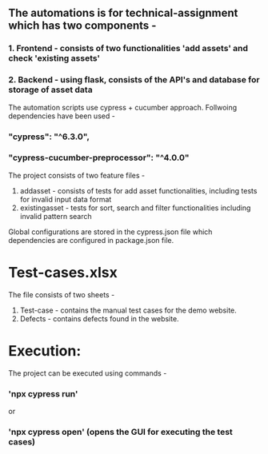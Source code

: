 ## The automations is for technical-assignment which has two components -
### 1. Frontend - consists of two functionalities 'add assets' and check 'existing assets' 
### 2. Backend - using flask, consists of the API's and database for storage of asset data

The automation scripts use cypress + cucumber approach. Follwoing dependencies have been used -
### "cypress": "^6.3.0",
### "cypress-cucumber-preprocessor": "^4.0.0"

The project consists of two feature files -
1. addasset - consists of tests for add asset functionalities, including tests for invalid input data format
2. existingasset - tests for sort, search and filter functionalities including invalid pattern search

Global configurations are stored in the cypress.json file which dependencies are configured in package.json file.

# Test-cases.xlsx
  The file consists of two sheets -
  1. Test-case - contains the manual test cases for the demo website.
  2. Defects - contains defects found in the website.
  
# Execution:
 The project can be executed using commands -
### 'npx cypress run'
or
### 'npx cypress open' (opens the GUI for executing the test cases)


